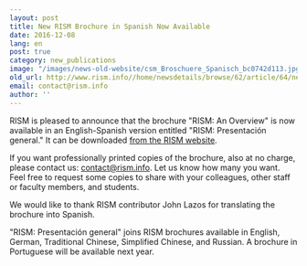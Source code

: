 ```yaml
---
layout: post
title: New RISM Brochure in Spanish Now Available
date: 2016-12-08
lang: en
post: true
category: new_publications
image: "/images/news-old-website/csm_Broschuere_Spanisch_bc0742d113.jpg"
old_url: http://www.rism.info//home/newsdetails/browse/62/article/64/new-rism-brochure-in-spanish-now-available.html
email: contact@rism.info
author: ''
---
```





RISM is pleased to announce that the brochure "RISM: An Overview" is now available in an English-Spanish version entitled "RISM: Presentación general." It can be downloaded [from the RISM website](/publications/brochures.html).

If you want professionally printed copies of the brochure, also at no charge, please contact us: [contact@rism.info](mailto:contact@rism.info "Opens window for sending email"). Let us know how many you want. Feel free to request some copies to share with your colleagues, other staff or faculty members, and students.

We would like to thank RISM contributor John Lazos for translating the brochure into Spanish.

"RISM: Presentación general" joins RISM brochures available in English, German, Traditional Chinese, Simplified Chinese, and Russian. A brochure in Portuguese will be available next year.





<script type="text/javascript">var switchTo5x=true;</script><script type="text/javascript" src="http://w.sharethis.com/button/buttons.js"></script><script type="text/javascript">stLight.options({publisher: "9b601438-1ce1-49d8-bfd7-9cff5df54c17", doNotHash: false, doNotCopy: false, hashAddressBar: false});</script>







